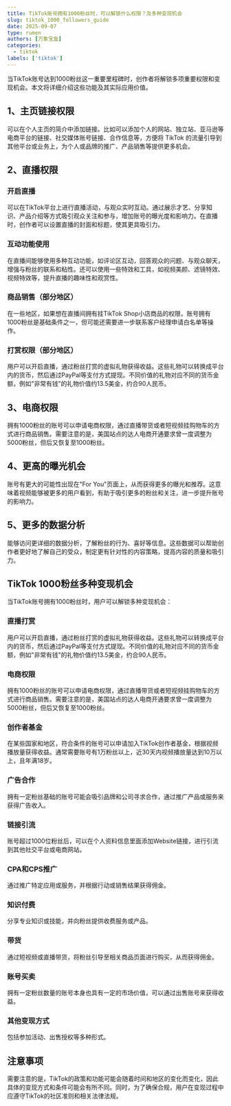 ```yaml
---
title: TikTok账号拥有1000粉丝时，可以解锁什么权限？及多种变现机会
slug: tiktok_1000_followers_guide
date: 2025-09-07
type: rumen
authors: [万象宝盒]
categories: 
  - tiktok 
labels: ['tiktok']
---
```




当TikTok账号达到1000粉丝这一重要里程碑时，创作者将解锁多项重要权限和变现机会。本文将详细介绍这些功能及其实际应用价值。

## 1、主页链接权限

可以在个人主页的简介中添加链接。比如可以添加个人的网站、独立站、亚马逊等电商平台的链接、社交媒体账号链接、合作信息等，方便将 TikTok 的流量引导到其他平台或业务上，为个人或品牌的推广、产品销售等提供更多机会。

## 2、直播权限

### 开启直播
可以在TikTok平台上进行直播活动，与观众实时互动。通过展示才艺、分享知识、产品介绍等方式吸引观众关注和参与，增加账号的曝光度和影响力。在直播时，创作者可以设置直播的封面和标题，使其更具吸引力。

### 互动功能使用
在直播间能够使用多种互动功能，如评论区互动，回答观众的问题、与观众聊天，增强与粉丝的联系和粘性。还可以使用一些特效和工具，如视频美颜、滤镜特效、视频特效等，提升直播的趣味性和观赏性。

### 商品销售（部分地区）
在一些地区，如果想在直播间拥有挂TikTok Shop小店商品的权限，账号拥有1000粉丝是基础条件之一，但可能还需要进一步联系客户经理申请白名单等操作。

### 打赏权限（部分地区）
用户可以开启直播，通过粉丝打赏的虚拟礼物获得收益。这些礼物可以转换成平台内的货币，然后通过PayPal等支付方式提现。不同价值的礼物对应不同的货币金额，例如"非常有钱"的礼物价值约13.5美金，约合90人民币。

## 3、电商权限

拥有1000粉丝的账号可以申请电商权限，通过直播带货或者短视频挂购物车的方式进行商品销售。需要注意的是，美国站点的达人电商开通要求曾一度调整为5000粉丝，但后又恢复至1000粉丝。

## 4、更高的曝光机会

账号有更大的可能性出现在"For You"页面上，从而获得更多的曝光和推荐。这意味着视频能够被更多的用户看到，有助于吸引更多的粉丝和关注，进一步提升账号的影响力。

## 5、更多的数据分析

能够访问更详细的数据分析，了解粉丝的行为、喜好等信息。这些数据可以帮助创作者更好地了解自己的受众，制定更有针对性的内容策略，提高内容的质量和吸引力。

## TikTok 1000粉丝多种变现机会

当TikTok账号拥有1000粉丝时，用户可以解锁多种变现机会：

### 直播打赏
用户可以开启直播，通过粉丝打赏的虚拟礼物获得收益。这些礼物可以转换成平台内的货币，然后通过PayPal等支付方式提现。不同价值的礼物对应不同的货币金额，例如"非常有钱"的礼物价值约13.5美金，约合90人民币。

### 电商权限
拥有1000粉丝的账号可以申请电商权限，通过直播带货或者短视频挂购物车的方式进行商品销售。需要注意的是，美国站点的达人电商开通要求曾一度调整为5000粉丝，但后又恢复至1000粉丝。

### 创作者基金
在某些国家和地区，符合条件的账号可以申请加入TikTok创作者基金，根据视频播放量获得收益。通常需要账号有1万粉丝以上，近30天内视频播放量达到10万以上，且年满18岁。

### 广告合作
拥有一定粉丝基础的账号可能会吸引品牌和公司寻求合作，通过推广产品或服务来获得广告收入。

### 链接引流
账号超过1000位粉丝后，可以在个人资料信息里面添加Website链接，进行引流到其他社交平台或电商网站。

### CPA和CPS推广
通过推广特定应用或服务，并根据行动或销售结果获得佣金。

### 知识付费
分享专业知识或技能，并向粉丝提供收费服务或产品。

### 带货
通过短视频或直播带货，将粉丝引导至相关商品页面进行购买，从而获得佣金。

### 账号买卖
拥有一定粉丝数量的账号本身也具有一定的市场价值，可以通过出售账号来获得收益。

### 其他变现方式
包括参加活动、出售授权等多种形式。

## 注意事项

需要注意的是，TikTok的政策和功能可能会随着时间和地区的变化而变化，因此具体的变现方式和条件可能会有所不同。同时，为了确保合规，用户在变现过程中应遵守TikTok的社区准则和相关法律法规。